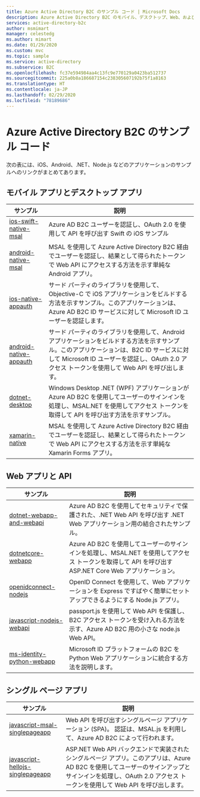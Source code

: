 ```yaml
---
title: Azure Active Directory B2C のサンプル コード | Microsoft Docs
description: Azure Active Directory B2C のモバイル、デスクトップ、Web、およびシングルページ アプリケーションのコード サンプル。
services: active-directory-b2c
author: msmimart
manager: celestedg
ms.author: mimart
ms.date: 01/29/2020
ms.custom: mvc
ms.topic: sample
ms.service: active-directory
ms.subservice: B2C
ms.openlocfilehash: fc37e594984aa4c13fc9e770129a0423ba512737
ms.sourcegitcommit: 225a0b8a186687154c238305607192b75f1a8163
ms.translationtype: HT
ms.contentlocale: ja-JP
ms.lasthandoff: 02/29/2020
ms.locfileid: "78189686"
---
```

# <a name="azure-active-directory-b2c-code-samples"></a>Azure Active Directory B2C のサンプル コード

次の表には、iOS、Android、.NET、Node.js などのアプリケーションのサンプルへのリンクがまとめてあります。

## <a name="mobile-and-desktop-apps"></a>モバイル アプリとデスクトップ アプリ

| サンプル | 説明 |
|--------| ----------- |
| [ios-swift-native-msal](https://github.com/Azure-Samples/active-directory-b2c-ios-swift-native-msal) | Azure AD B2C ユーザーを認証し、OAuth 2.0 を使用して API を呼び出す Swift の iOS サンプル |
| [android-native-msal](https://github.com/Azure-Samples/active-directory-b2c-android-native-msal) | MSAL を使用して Azure Active Directory B2C 経由でユーザーを認証し、結果として得られたトークンで Web API にアクセスする方法を示す単純な Android アプリ。 |
| [ios-native-appauth](https://github.com/Azure-Samples/active-directory-b2c-ios-native-appauth) | サード パーティのライブラリを使用して、Objective-C で iOS アプリケーションをビルドする方法を示すサンプル。このアプリケーションは、Azure AD B2C ID サービスに対して Microsoft ID ユーザーを認証します。 |
| [android-native-appauth](https://github.com/Azure-Samples/active-directory-b2c-android-native-appauth) | サード パーティのライブラリを使用して、Android アプリケーションをビルドする方法を示すサンプル。このアプリケーションは、B2C ID サービスに対して Microsoft ID ユーザーを認証し、OAuth 2.0 アクセス トークンを使用して Web API を呼び出します。 |
| [dotnet-desktop](https://github.com/Azure-Samples/active-directory-b2c-dotnet-desktop) | Windows Desktop .NET (WPF) アプリケーションが Azure AD B2C を使用してユーザーのサインインを処理し、MSAL.NET を使用してアクセス トークンを取得して API を呼び出す方法を示すサンプル。 |
| [xamarin-native](https://github.com/Azure-Samples/active-directory-b2c-xamarin-native) | MSAL を使用して Azure Active Directory B2C 経由でユーザーを認証し、結果として得られたトークンで Web API にアクセスする方法を示す単純な Xamarin Forms アプリ。 |

## <a name="web-apps-and-apis"></a>Web アプリと API

| サンプル | 説明 |
|--------| ----------- |
| [dotnet-webapp-and-webapi](https://github.com/Azure-Samples/active-directory-b2c-dotnet-webapp-and-webapi) | Azure AD B2C を使用してセキュリティで保護された、.NET Web API を呼び出す .NET Web アプリケーション用の結合されたサンプル。 |
| [dotnetcore-webapp](https://github.com/Azure-Samples/active-directory-b2c-dotnetcore-webapp) | Azure AD B2C を使用してユーザーのサインインを処理し、MSAL.NET を使用してアクセス トークンを取得して API を呼び出す ASP.NET Core Web アプリケーション。 |
| [openidconnect-nodejs](https://github.com/AzureADQuickStarts/B2C-WebApp-OpenIDConnect-NodeJS) | OpenID Connect を使用して、Web アプリケーションを Express ですばやく簡単にセットアップできるようにする Node.js アプリ。 |
| [javascript-nodejs-webapi](https://github.com/Azure-Samples/active-directory-b2c-javascript-nodejs-webapi) | passport.js を使用して Web API を保護し、B2C アクセス トークンを受け入れる方法を示す、Azure AD B2C 用の小さな node.js Web API。 |
| [ms-identity-python-webapp](https://github.com/Azure-Samples/ms-identity-python-webapp/blob/master/README_B2C.md) | Microsoft ID プラットフォームの B2C を Python Web アプリケーションに統合する方法を説明します。  |

## <a name="single-page-apps"></a>シングル ページ アプリ

| サンプル | 説明 |
|--------| ----------- |
| [javascript-msal-singlepageapp](https://github.com/Azure-Samples/active-directory-b2c-javascript-msal-singlepageapp) | Web API を呼び出すシングルページ アプリケーション (SPA)。 認証は、MSAL.js を利用して、Azure AD B2C によって行われます。 |
| [javascript-hellojs-singlepageapp](https://github.com/Azure-Samples/active-directory-b2c-javascript-hellojs-singlepageapp) | ASP.NET Web API バックエンドで実装されたシングルページ アプリ。このアプリは、Azure AD B2C を使用してユーザーのサインアップとサインインを処理し、OAuth 2.0 アクセス トークンを使用して Web API を呼び出します。 |
